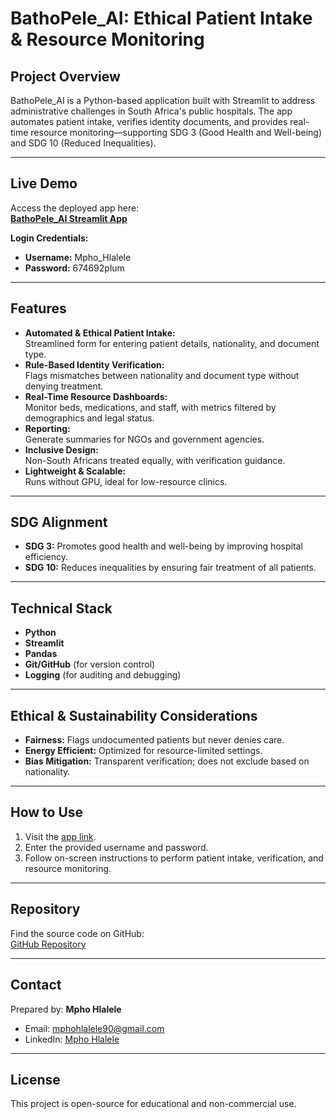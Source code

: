 # BathoPele_AI: Ethical Patient Intake & Resource Monitoring

## Project Overview

BathoPele_AI is a Python-based application built with Streamlit to address administrative challenges in South Africa's public hospitals. The app automates patient intake, verifies identity documents, and provides real-time resource monitoring—supporting SDG 3 (Good Health and Well-being) and SDG 10 (Reduced Inequalities).

---

## Live Demo

Access the deployed app here:  
**[BathoPele_AI Streamlit App](https://bathopeleai-rwub3lfxlyckymirntcpad.streamlit.app/)**

**Login Credentials:**  
- **Username:** Mpho_Hlalele  
- **Password:** 674692plum

---

## Features

- **Automated & Ethical Patient Intake:**  
  Streamlined form for entering patient details, nationality, and document type.
- **Rule-Based Identity Verification:**  
  Flags mismatches between nationality and document type without denying treatment.
- **Real-Time Resource Dashboards:**  
  Monitor beds, medications, and staff, with metrics filtered by demographics and legal status.
- **Reporting:**  
  Generate summaries for NGOs and government agencies.
- **Inclusive Design:**  
  Non-South Africans treated equally, with verification guidance.
- **Lightweight & Scalable:**  
  Runs without GPU, ideal for low-resource clinics.

---

## SDG Alignment

- **SDG 3:** Promotes good health and well-being by improving hospital efficiency.
- **SDG 10:** Reduces inequalities by ensuring fair treatment of all patients.

---

## Technical Stack

- **Python**
- **Streamlit**
- **Pandas**
- **Git/GitHub** (for version control)
- **Logging** (for auditing and debugging)

---

## Ethical & Sustainability Considerations

- **Fairness:** Flags undocumented patients but never denies care.
- **Energy Efficient:** Optimized for resource-limited settings.
- **Bias Mitigation:** Transparent verification; does not exclude based on nationality.

---

## How to Use

1. Visit the [app link](https://bathopeleai-rwub3lfxlyckymirntcpad.streamlit.app/).
2. Enter the provided username and password.
3. Follow on-screen instructions to perform patient intake, verification, and resource monitoring.

---

## Repository

Find the source code on GitHub:  
[GitHub Repository](https://github.com/Mphohlalele90)

---

## Contact

Prepared by: **Mpho Hlalele**  
- Email: mphohlalele90@gmail.com  
- LinkedIn: [Mpho Hlalele](https://www.linkedin.com/in/mpho-hlalele-b9240566)  
  

---

## License

This project is open-source for educational and non-commercial use.
